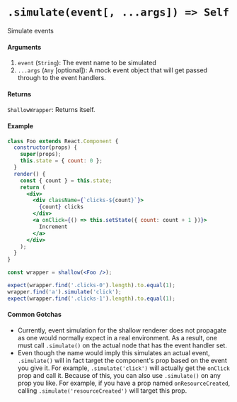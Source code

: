 # `.simulate(event[, ...args]) => Self`

Simulate events


#### Arguments

1. `event` (`String`): The event name to be simulated
2. `...args` (`Any` [optional]): A mock event object that will get passed through to the event
handlers.



#### Returns

`ShallowWrapper`: Returns itself.



#### Example

```jsx
class Foo extends React.Component {
  constructor(props) {
    super(props);
    this.state = { count: 0 };
  }
  render() {
    const { count } = this.state;
    return (
      <div>
        <div className={`clicks-${count}`}>
          {count} clicks
        </div>
        <a onClick={() => this.setState({ count: count + 1 })}>
          Increment
        </a>
      </div>
    );
  }
}

const wrapper = shallow(<Foo />);

expect(wrapper.find('.clicks-0').length).to.equal(1);
wrapper.find('a').simulate('click');
expect(wrapper.find('.clicks-1').length).to.equal(1);
```


#### Common Gotchas

- Currently, event simulation for the shallow renderer does not propagate as one would normally
expect in a real environment. As a result, one must call `.simulate()` on the actual node that has
the event handler set.
- Even though the name would imply this simulates an actual event, `.simulate()` will in fact 
target the component's prop based on the event you give it. For example, `.simulate('click')` will
actually get the `onClick` prop and call it. Because of this, you can also use `.simulate()` on any prop you like. For example, if you have a prop named `onResourceCreated`, calling `.simulate('resourceCreated')` will target this prop.
